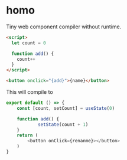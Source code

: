 # homo

Tiny web component compiler without runtime.

```html
<script>
  let count = 0

  function add() {
    count++
  }
</script>

<button onclick="{add}">{name}</button>
```

This will compile to

```js
export default () => {
	const [count, setCount] = useState(0)

  	function add() {
    		setState(count + 1)
  	}
	return (
		<button onClick={renanme}></button>
	)
}
```
